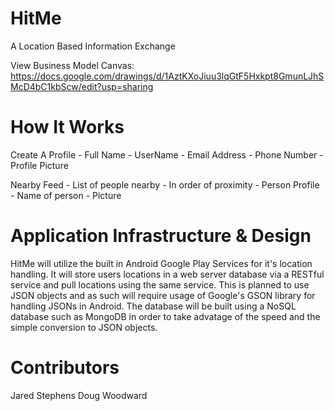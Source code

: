 HitMe
=====
A Location Based Information Exchange

View Business Model Canvas: https://docs.google.com/drawings/d/1AztKXoJiuu3lqGtF5Hxkpt8GmunLJhSMcD4bC1kbScw/edit?usp=sharing


How It Works
============ 

Create A Profile
	- Full Name
	- UserName
	- Email Address
	- Phone Number
	- Profile Picture 

Nearby Feed
	- List of people nearby 
	- In order of proximity
	- Person Profile
		- Name of person
		- Picture 

Application Infrastructure & Design
===================================
HitMe will utilize the built in Android Google Play Services for it's location handling. It will store users locations in a web server database via a RESTful service and pull locations using the same service. This is planned to use JSON objects and as such will require usage of Google's GSON library for handling JSONs in Android. The database will be built using a NoSQL database such as MongoDB in order to take advatage of the speed and the simple conversion to JSON objects.

Contributors
============
Jared Stephens
Doug Woodward



